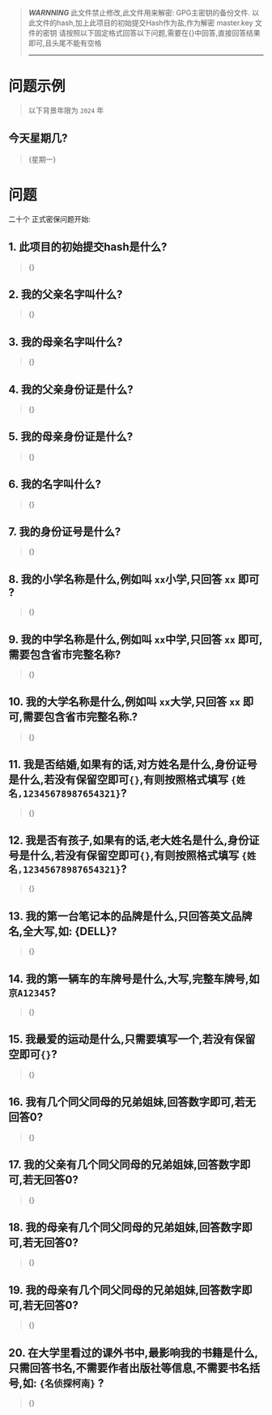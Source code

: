 > *******************WARNNING*******************
> 此文件禁止修改,此文件用来解密: GPG主密钥的备份文件.
> 以此文件的hash,加上此项目的初始提交Hash作为盐,作为解密 master.key 文件的密钥
> 请按照以下固定格式回答以下问题,需要在{}中回答,直接回答结果即可,且头尾不能有空格
> **********************************************

# 问题示例

> 以下背景年限为 `2024` 年

## 今天星期几?

> {星期一}

# 问题

二十个 正式密保问题开始:

## 1. 此项目的初始提交hash是什么?

> {}

## 2. 我的父亲名字叫什么?

> {}

## 3. 我的母亲名字叫什么?

> {}

## 4. 我的父亲身份证是什么?

> {}

## 5. 我的母亲身份证是什么?

> {}

## 6. 我的名字叫什么?

> {}

## 7. 我的身份证号是什么?

> {}

## 8. 我的小学名称是什么,例如叫 `xx`小学,只回答 `xx` 即可 ?

> {}

## 9. 我的中学名称是什么,例如叫 `xx`中学,只回答 `xx` 即可,需要包含省市完整名称?

> {}

## 10. 我的大学名称是什么,例如叫 `xx`大学,只回答 `xx` 即可,需要包含省市完整名称.?

> {}

## 11. 我是否结婚,如果有的话,对方姓名是什么,身份证号是什么,若没有保留空即可`{}`,有则按照格式填写 `{姓名,12345678987654321}`?

> {}

## 12. 我是否有孩子,如果有的话,老大姓名是什么,身份证号是什么,若没有保留空即可`{}`,有则按照格式填写 `{姓名,12345678987654321}`?

> {}

## 13. 我的第一台笔记本的品牌是什么,只回答英文品牌名,全大写,如: {DELL}?

> {}

## 14. 我的第一辆车的车牌号是什么,大写,完整车牌号,如 `京A12345`?

> {}

## 15. 我最爱的运动是什么,只需要填写一个,若没有保留空即可`{}`?

> {}

## 16. 我有几个同父同母的兄弟姐妹,回答数字即可,若无回答0?

> {}

## 17. 我的父亲有几个同父同母的兄弟姐妹,回答数字即可,若无回答0?

> {}

## 18. 我的母亲有几个同父同母的兄弟姐妹,回答数字即可,若无回答0?

> {}

## 19. 我的母亲有几个同父同母的兄弟姐妹,回答数字即可,若无回答0?

> {}

## 20. 在大学里看过的课外书中,最影响我的书籍是什么,只需回答书名,不需要作者出版社等信息,不需要书名括号,如: `{名侦探柯南}` ?

> {}